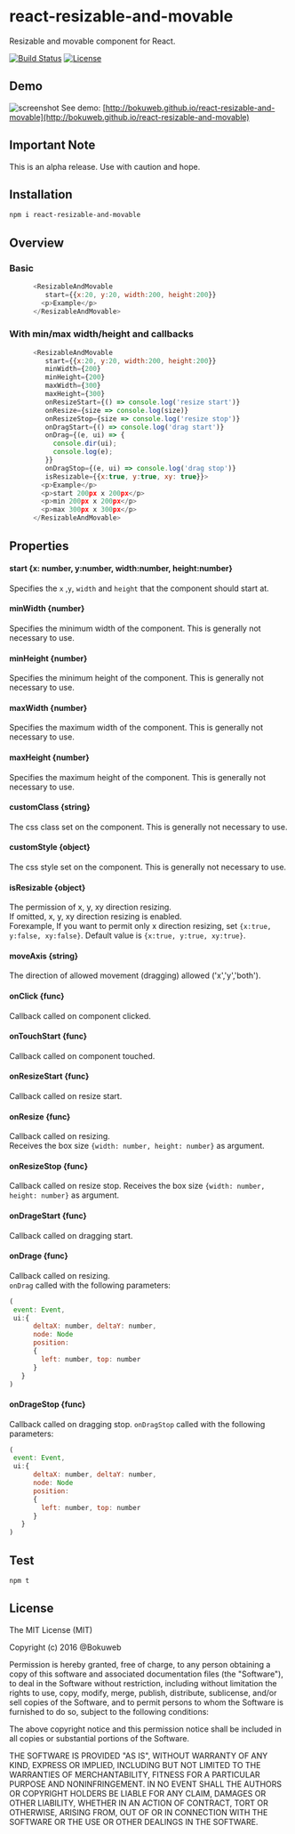 # react-resizable-and-movable

Resizable and movable component for React.

[![Build Status](https://travis-ci.org/bokuweb/react-resizable-and-movable.svg?branch=master)](https://travis-ci.org/bokuweb/react-resizable-and-movable)
[![License](http://img.shields.io/npm/l/object.assign.svg)](https://github.com/bokuweb/react-resizable-box#license)

## Demo

![screenshot](https://raw.githubusercontent.com/bokuweb/react-resazable-and-movable/master/screenshot.gif)
See demo: [http://bokuweb.github.io/react-resizable-and-movable](http://bokuweb.github.io/react-resizable-and-movable)

## Important Note

This is an alpha release. Use with caution and hope.

## Installation

```sh
npm i react-resizable-and-movable
```

## Overview

### Basic

``` javascript
      <ResizableAndMovable
         start={{x:20, y:20, width:200, height:200}}
        <p>Example</p>
      </ResizableAndMovable>
```

### With min/max width/height and callbacks

``` javascript
      <ResizableAndMovable
         start={{x:20, y:20, width:200, height:200}}
         minWidth={200}
         minHeight={200}
         maxWidth={300}
         maxHeight={300}
         onResizeStart={() => console.log('resize start')}
         onResize={size => console.log(size)}
         onResizeStop={size => console.log('resize stop')}
         onDragStart={() => console.log('drag start')}
         onDrag={(e, ui) => {
           console.dir(ui);
           console.log(e);
         }}
         onDragStop={(e, ui) => console.log('drag stop')}
         isResizable={{x:true, y:true, xy: true}}>
        <p>Example</p>
        <p>start 200px x 200px</p>
        <p>min 200px x 200px</p>
        <p>max 300px x 300px</p>
      </ResizableAndMovable>
```
## Properties

#### start {x: number, y:number, width:number, height:number}

Specifies the `x` ,`y`, `width` and `height` that the component should start at.


#### minWidth {number}

Specifies the minimum width of the component.
This is generally not necessary to use.

#### minHeight {number}

Specifies the minimum height of the component.
This is generally not necessary to use.

#### maxWidth {number}

Specifies the maximum width of the component.
This is generally not necessary to use.

#### maxHeight {number}

Specifies the maximum height of the component.
This is generally not necessary to use.

#### customClass {string}

The css class set on the component.
This is generally not necessary to use.

#### customStyle {object}

The css style set on the component.
This is generally not necessary to use.

#### isResizable {object}

The permission of x, y, xy direction resizing.   
If omitted, x, y, xy direction resizing is enabled.    
Forexample, If you want to permit only x direction resizing, set `{x:true, y:false, xy:false}`. 
Default value is `{x:true, y:true, xy:true}`.

#### moveAxis {string}

The direction of allowed movement (dragging) allowed ('x','y','both').

#### onClick {func}

Callback called on component clicked.

#### onTouchStart {func}

Callback called on component touched.

#### onResizeStart {func}

Callback called on resize start.   

#### onResize {func}

Callback called on resizing.   
Receives the box size `{width: number, height: number}` as argument.

#### onResizeStop {func}

Callback called on resize stop.
Receives the box size `{width: number, height: number}` as argument.

#### onDrageStart {func}

Callback called on dragging start.   

#### onDrage {func}

Callback called on resizing.   
`onDrag` called with the following parameters:



``` javascript
(
 event: Event,
 ui:{
      deltaX: number, deltaY: number,
      node: Node
      position:
      {
        left: number, top: number
      }
   }
)
```

#### onDrageStop {func}

Callback called on dragging stop.
`onDragStop` called with the following parameters:



``` javascript
(
 event: Event,
 ui:{
      deltaX: number, deltaY: number,
      node: Node
      position:
      {
        left: number, top: number
      }
   }
)
```

## Test

``` sh
npm t
```

## License

The MIT License (MIT)

Copyright (c) 2016 @Bokuweb

Permission is hereby granted, free of charge, to any person obtaining a copy of this software and associated documentation files (the "Software"), to deal in the Software without restriction, including without limitation the rights to use, copy, modify, merge, publish, distribute, sublicense, and/or sell copies of the Software, and to permit persons to whom the Software is furnished to do so, subject to the following conditions:

The above copyright notice and this permission notice shall be included in all copies or substantial portions of the Software.

THE SOFTWARE IS PROVIDED "AS IS", WITHOUT WARRANTY OF ANY KIND, EXPRESS OR IMPLIED, INCLUDING BUT NOT LIMITED TO THE WARRANTIES OF MERCHANTABILITY, FITNESS FOR A PARTICULAR PURPOSE AND NONINFRINGEMENT. IN NO EVENT SHALL THE AUTHORS OR COPYRIGHT HOLDERS BE LIABLE FOR ANY CLAIM, DAMAGES OR OTHER LIABILITY, WHETHER IN AN ACTION OF CONTRACT, TORT OR OTHERWISE, ARISING FROM, OUT OF OR IN CONNECTION WITH THE SOFTWARE OR THE USE OR OTHER DEALINGS IN THE SOFTWARE.
